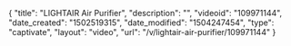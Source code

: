 {
    "title": "LIGHTAIR Air Purifier",
    "description": "",
    "videoid": "109971144",
    "date_created": "1502519315",
    "date_modified": "1504247454",
    "type": "captivate",
    "layout": "video",
    "url": "\/v\/lightair-air-purifier\/109971144"
}